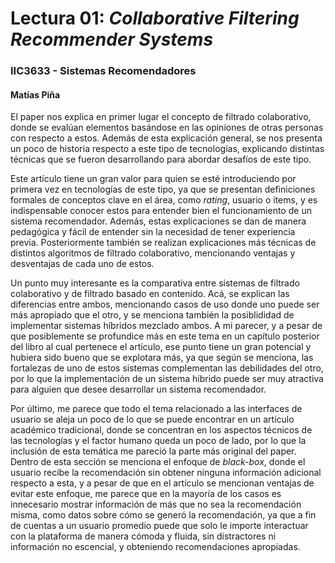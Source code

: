 # Lectura 01: *Collaborative Filtering Recommender Systems*
### IIC3633 - Sistemas Recomendadores
#### Matías Piña

El paper nos explica en primer lugar el concepto de filtrado colaborativo, donde se evalúan elementos basándose en las opiniones de otras personas con respecto a estos. Además de esta explicación general, se nos presenta un poco de historia respecto a este tipo de tecnologías, explicando distintas técnicas que se fueron desarrollando para abordar desafíos de este tipo.

Este artículo tiene un gran valor para quien se esté introduciendo por primera vez en tecnologías de este tipo, ya que se presentan definiciones formales de conceptos clave en el área, como *rating*, usuario o ítems, y es indispensable conocer estos para entender bien el funcionamiento de un sistema recomendador. Además, estas explicaciones se dan de manera pedagógica y fácil de entender sin la necesidad de tener experiencia previa. Posteriormente también se realizan explicaciones más técnicas de distintos algoritmos de filtrado colaborativo, mencionando ventajas y desventajas de cada uno de estos.

Un punto muy interesante es la comparativa entre sistemas de filtrado colaborativo y de filtrado basado en contenido. Acá, se explican las diferencias entre ambos, mencionando casos de uso donde uno puede ser más apropiado que el otro, y se menciona también la posiblididad de implementar sistemas híbridos mezclado ambos. A mi parecer, y a pesar de que posiblemente se profundice más en este tema en un capítulo posterior del libro al cual pertenece el artículo, ese punto tiene un gran potencial y hubiera sido bueno que se explotara más, ya que según se menciona, las fortalezas de uno de estos sistemas complementan las debilidades del otro, por lo que la implementación de un sistema híbrido puede ser muy atractiva para alguien que desee desarrollar un sistema recomendador.

Por último, me parece que todo el tema relacionado a las interfaces de usuario se aleja un poco de lo que se puede encontrar en un artículo académico tradicional, donde se concentran en los aspectos técnicos de las tecnologías y el factor humano queda un poco de lado, por lo que la inclusión de esta temática me pareció la parte más original del paper. Dentro de esta sección se menciona el enfoque de *black-box*, donde el usuario recibe la recomendación sin obtener ninguna información adicional respecto a esta, y a pesar de que en el artículo se mencionan ventajas de evitar este enfoque, me parece que en la mayoría de los casos es innecesario mostrar información de más que no sea la recomendación misma, como datos sobre cómo se generó la recomendación, ya que a fin de cuentas a un usuario promedio puede que solo le importe interactuar con la plataforma de manera cómoda y fluida, sin distractores ni información no escencial, y obteniendo recomendaciones apropiadas.
